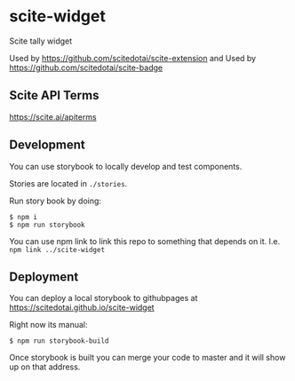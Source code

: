 # scite-widget
Scite tally widget

Used by https://github.com/scitedotai/scite-extension
and
Used by https://github.com/scitedotai/scite-badge

## Scite API Terms

https://scite.ai/apiterms

## Development

You can use storybook to locally develop and test components.

Stories are located in `./stories`.

Run story book by doing:
```
$ npm i
$ npm run storybook
```

You can use npm link to link this repo to something that depends on it.
I.e. `npm link ../scite-widget`

## Deployment

You can deploy a local storybook to githubpages at https://scitedotai.github.io/scite-widget

Right now its manual:
```
$ npm run storybook-build
```
Once storybook is built you can merge your code to master and it will show up on that address.
